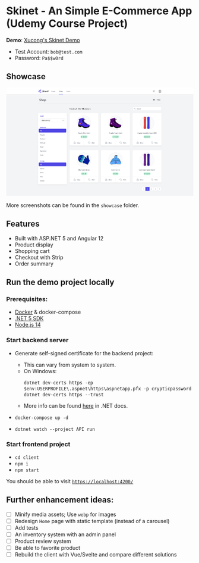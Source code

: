 # Skinet - An Simple E-Commerce App (Udemy Course Project)

**Demo**: [Xucong's Skinet Demo](https://xzhan-skinet-demo.shop)

- Test Account: `bob@test.com`
- Password: `Pa$$w0rd`

## Showcase

![Shop Page](./showcase/shop.png)

More screenshots can be found in the `showcase` folder.

## Features

- Built with ASP.NET 5 and Angular 12
- Product display
- Shopping cart
- Checkout with Strip
- Order summary

## Run the demo project locally

### Prerequisites:

- [Docker](https://www.docker.com/) & docker-compose
- [.NET 5 SDK](https://dotnet.microsoft.com/download)
- [Node.js 14](https://nodejs.org/en/)

### Start backend server

- Generate self-signed certificate for the backend project:

  - This can vary from system to system.
  - On Windows:
    ```
    dotnet dev-certs https -ep $env:USERPROFILE\.aspnet\https\aspnetapp.pfx -p crypticpassword
    dotnet dev-certs https --trust
    ```
  - More info can be found [here](https://docs.microsoft.com/en-us/dotnet/core/additional-tools/self-signed-certificates-guide#create-a-self-signed-certificate) in .NET docs.

- `docker-compose up -d`
- `dotnet watch --project API run`

### Start frontend project

- `cd client`
- `npm i`
- `npm start`

You should be able to visit [`https://localhost:4200/`](https://localhost:4200)

## Further enhancement ideas:

- [ ] Minify media assets; Use `webp` for images
- [ ] Redesign `Home` page with static template (instead of a carousel)
- [ ] Add tests
- [ ] An inventory system with an admin panel
- [ ] Product review system
- [ ] Be able to favorite product
- [ ] Rebuild the client with Vue/Svelte and compare different solutions
